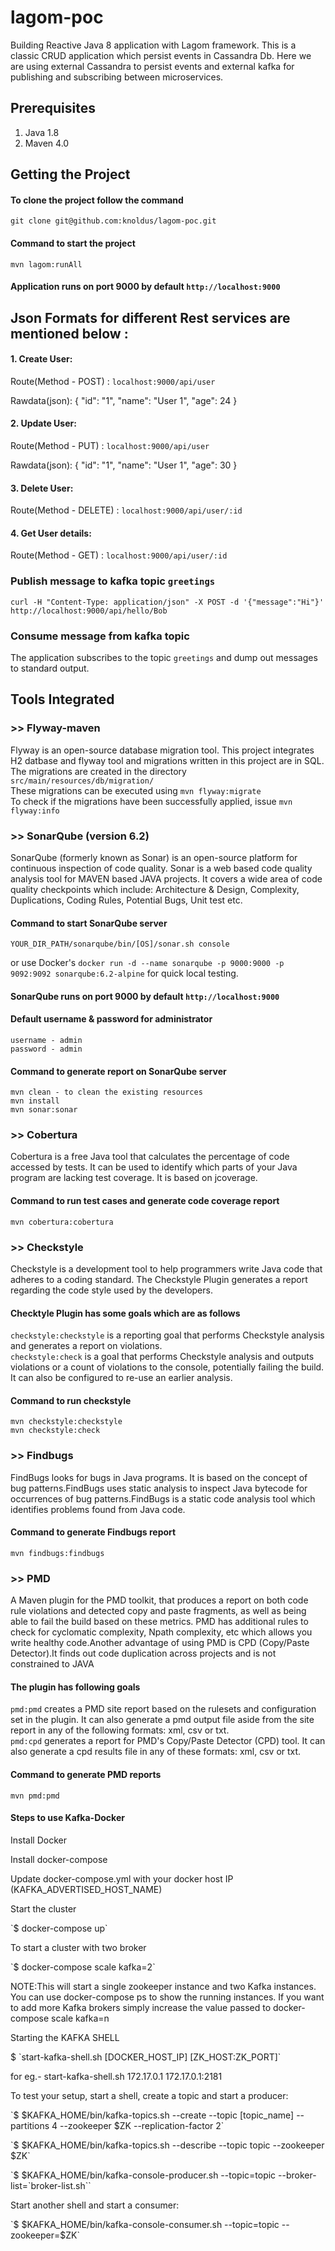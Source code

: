 # lagom-poc

Building Reactive Java 8 application with Lagom framework. This is a classic CRUD application which persist events in Cassandra Db. Here we are using external Cassandra to persist events and external kafka for publishing and subscribing between microservices.

## Prerequisites
1. Java 1.8
2. Maven 4.0

## Getting the Project
#### To clone the project follow the command
`git clone git@github.com:knoldus/lagom-poc.git`

#### Command to start the project
`mvn lagom:runAll`

#### Application runs on port 9000 by default  `http://localhost:9000`

## Json Formats for different Rest services are mentioned below :

#### 1. Create User:

Route(Method - POST) : `localhost:9000/api/user`

Rawdata(json): 
    {
	"id": "1",
	"name": "User 1",
	"age": 24
    }


#### 2. Update User:

Route(Method - PUT) : `localhost:9000/api/user`

Rawdata(json): 
    {
	"id": "1",
	"name": "User 1",
	"age": 30
    }
    

#### 3. Delete User:

Route(Method - DELETE) : `localhost:9000/api/user/:id`
    

#### 4. Get User details:

Route(Method - GET) : `localhost:9000/api/user/:id`

### Publish message to kafka topic `greetings`
`curl -H "Content-Type: application/json" -X POST -d '{"message":"Hi"}' http://localhost:9000/api/hello/Bob`

### Consume message from kafka topic
The application subscribes to the topic `greetings` and dump out messages to standard output.

## Tools Integrated

### >> Flyway-maven
Flyway is an open-source database migration tool. This project integrates H2 datbase and flyway tool and migrations written in this project are in SQL.</br>
The migrations are created in the directory `src/main/resources/db/migration/`</br>
These migrations can be executed using `mvn flyway:migrate`</br>
To check if the migrations have been successfully applied, issue `mvn flyway:info`</br>

### >> SonarQube (version 6.2)
SonarQube (formerly known as Sonar) is an open-source platform for continuous inspection of code quality. Sonar is a web based code quality analysis tool for MAVEN based JAVA projects. It covers a wide area of code quality checkpoints which include: Architecture & Design, Complexity, Duplications, Coding Rules, Potential Bugs, Unit test etc.

#### Command to start SonarQube server
`YOUR_DIR_PATH/sonarqube/bin/[OS]/sonar.sh console`

or use Docker's `docker run -d --name sonarqube -p 9000:9000 -p 9092:9092 sonarqube:6.2-alpine` for quick local testing.

#### SonarQube runs on port 9000 by default  `http://localhost:9000`

#### Default username & password for administrator
`username - admin`</br>
`password - admin`

#### Command to generate report on SonarQube server
`mvn clean - to clean the existing resources`</br>
`mvn install`</br>
`mvn sonar:sonar`

### >> Cobertura
Cobertura is a free Java tool that calculates the percentage of code accessed by tests. It can be used to identify which parts of your Java program are lacking test coverage. It is based on jcoverage.

#### Command to run test cases and generate code coverage report
`mvn cobertura:cobertura`

### >> Checkstyle
Checkstyle is a development tool to help programmers write Java code that adheres to a coding standard. The Checkstyle Plugin generates a report regarding the code style used by the developers.

#### Checktyle Plugin has some goals which are as follows
`checkstyle:checkstyle` is a reporting goal that performs Checkstyle analysis and generates a report on violations.<br>
`checkstyle:check` is a goal that performs Checkstyle analysis and outputs violations or a count of violations to the console, potentially failing the build. It can also be configured to re-use an earlier analysis.

#### Command to run checkstyle
`mvn checkstyle:checkstyle`<br>
`mvn checkstyle:check`

### >> Findbugs
FindBugs looks for bugs in Java programs. It is based on the concept of bug patterns.FindBugs uses static analysis to inspect Java bytecode for occurrences of bug patterns.FindBugs is a static code analysis tool which identifies problems found from Java code.

#### Command to generate Findbugs report
`mvn findbugs:findbugs`

### >> PMD
A Maven plugin for the PMD toolkit, that produces a report on both code rule violations and detected copy and paste fragments, as well as being able to fail the build based on these metrics.
PMD has additional rules to check for cyclomatic complexity, Npath complexity, etc which allows you write healthy code.Another advantage of using PMD is CPD (Copy/Paste Detector).It finds out code duplication across projects and is not constrained to JAVA

#### The plugin has following goals
`pmd:pmd` creates a PMD site report based on the rulesets and configuration set in the plugin. It can also generate a pmd output file aside from the site report in any of the following formats: xml, csv or txt. <br>
`pmd:cpd` generates a report for PMD's Copy/Paste Detector (CPD) tool. It can also generate a cpd results file in any of these formats: xml, csv or txt.

#### Command to generate PMD reports
`mvn pmd:pmd`

#### Steps to use Kafka-Docker
Install Docker
<p>Install docker-compose
<p>Update docker-compose.yml with your docker host IP
(KAFKA_ADVERTISED_HOST_NAME)
<p>Start the cluster
  <p>`$ docker-compose up`
<p>To start a cluster with two broker
  <p>`$ docker-compose scale kafka=2`
<p>NOTE:This will start a single zookeeper instance and two Kafka instances. You can use docker-compose ps to show the running instances. If you want to add more Kafka brokers simply increase the value passed to docker-compose scale kafka=n
<p>Starting the KAFKA SHELL
   <p>$ `start-kafka-shell.sh [DOCKER_HOST_IP] [ZK_HOST:ZK_PORT]`
   <p>for eg.- start-kafka-shell.sh 172.17.0.1 172.17.0.1:2181
<p>To test your setup, start a shell, create a topic and start a producer:
   <p>`$ $KAFKA_HOME/bin/kafka-topics.sh --create --topic [topic_name] --partitions 4 --zookeeper $ZK --replication-factor 2`
<p>`$ $KAFKA_HOME/bin/kafka-topics.sh --describe --topic topic --zookeeper $ZK`
<p>`$ $KAFKA_HOME/bin/kafka-console-producer.sh --topic=topic --broker-list=`broker-list.sh``
<p>Start another shell and start a consumer:
<p>`$ $KAFKA_HOME/bin/kafka-console-consumer.sh --topic=topic --zookeeper=$ZK`